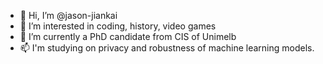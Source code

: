 - 👋 Hi, I’m @jason-jiankai
- 👀 I’m interested in coding, history, video games
- 🌱 I’m currently a PhD candidate from CIS of Unimelb
- 📫 I'm studying on privacy and robustness of machine learning models.

<!---
jason-jiankai/jason-jiankai is a ✨ special ✨ repository because its `README.md` (this file) appears on your GitHub profile.
You can click the Preview link to take a look at your changes.
--->
